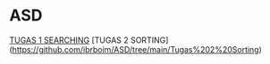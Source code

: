 # ASD
[TUGAS 1 SEARCHING](https://github.com/ibrboim/ASD/tree/main/Tugas%201%20Searching) 
[TUGAS 2 SORTING] (https://github.com/ibrboim/ASD/tree/main/Tugas%202%20Sorting)

